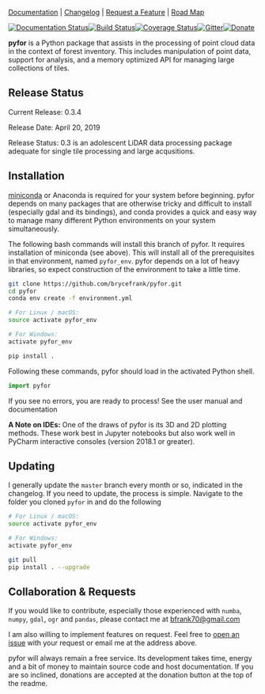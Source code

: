 [Documentation](http://brycefrank.com/pyfor) | [Changelog](https://github.com/brycefrank/pyfor/blob/master/CHANGELOG.md) | [Request a Feature](https://github.com/brycefrank/pyfor/issues/new) | [Road Map](https://github.com/brycefrank/pyfor/projects/12)

[![Documentation Status](https://readthedocs.org/projects/pyfor/badge/?version=latest)](http://brycefrank.com/pyfor)[![Build Status](https://travis-ci.org/brycefrank/pyfor.svg?branch=master)](https://travis-ci.org/brycefrank/pyfor)[![Coverage Status](https://coveralls.io/repos/github/brycefrank/pyfor/badge.svg?branch=master)](https://coveralls.io/github/brycefrank/pyfor?branch=master)[![Gitter](https://img.shields.io/badge/gitter-join%20chat%20%E2%86%92-brightgreen.svg)](https://gitter.im/pyfor-gh/Lobby?source=orgpage)[![Donate](https://img.shields.io/badge/Donate-PayPal-green.svg)](https://www.paypal.com/cgi-bin/webscr?cmd=_donations&business=6VGXC3S5RVSPN&lc=US&item_name=Bryce%20Frank&currency_code=USD&bn=PP%2dDonationsBF%3abtn_donate_SM%2egif%3aNonHosted)

**pyfor** is a Python package that assists in the processing of point cloud data in the context of forest inventory. 
This includes manipulation of point data, support for analysis, and a
memory optimized API for managing large collections of tiles.

## Release Status

Current Release: 0.3.4

Release Date: April 20, 2019

Release Status: 0.3 is an adolescent LiDAR data processing package adequate for single tile processing and large acqusitions.

## Installation

[miniconda](https://conda.io/miniconda.html) or Anaconda is required for your system before beginning. pyfor depends on many packages that are otherwise tricky and difficult to install (especially gdal and its bindings), and conda provides a quick and easy way to manage many different Python environments on your system simultaneously.

The following bash commands will install this branch of pyfor. It requires installation of miniconda (see above). This will install all of the prerequisites in that environment, named `pyfor_env`. pyfor depends on a lot of heavy libraries, so expect construction of the environment to take a little time.

```bash
git clone https://github.com/brycefrank/pyfor.git
cd pyfor
conda env create -f environment.yml

# For Linux / macOS:
source activate pyfor_env

# For Windows:
activate pyfor_env

pip install .
```

Following these commands, pyfor should load in the activated Python shell.

```python
import pyfor
```

If you see no errors, you are ready to process! See the user manual and documentation 

**A Note on IDEs:** One of the draws of pyfor is its 3D and 2D plotting methods. These work best in Jupyter notebooks but also work well in PyCharm interactive consoles (version 2018.1 or greater).

## Updating

I generally update the `master` branch every month or so, indicated in the changelog. If you need to update, the process is simple. Navigate to the folder you cloned `pyfor` in and do the following

```bash
# For Linux / macOS:
source activate pyfor_env

# For Windows:
activate pyfor_env

git pull
pip install . --upgrade
```

## Collaboration & Requests

If you would like to contribute, especially those experienced with `numba`, `numpy`, `gdal`, `ogr` and `pandas`, please contact me at bfrank70@gmail.com 

I am also willing to implement features on request. Feel free to [open an issue](https://github.com/brycefrank/pyfor/issues) with your request or email me at the address above.

pyfor will always remain a free service. Its development takes time, energy and a bit of money to maintain source code and host documentation. If you are so inclined, donations are accepted at the donation button at the top of the readme.

